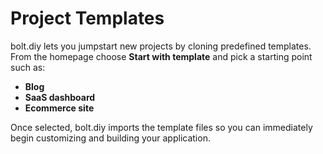 # Project Templates

bolt.diy lets you jumpstart new projects by cloning predefined templates. From the homepage choose **Start with template** and pick a starting point such as:

- **Blog**
- **SaaS dashboard**
- **Ecommerce site**

Once selected, bolt.diy imports the template files so you can immediately begin customizing and building your application.

